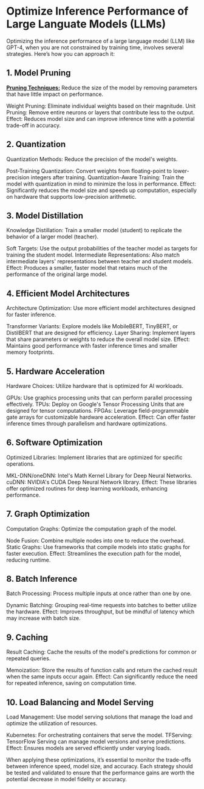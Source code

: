
# Optimize Inference Performance of Large Languate Models (LLMs)

Optimizing the inference performance of a large language model (LLM) like GPT-4, when you are not constrained by training time, involves several strategies. Here’s how you can approach it:

## 1. Model Pruning
<b><u>Pruning Techniques:</u></b> Reduce the size of the model by removing parameters that have little impact on performance.

Weight Pruning: Eliminate individual weights based on their magnitude.
Unit Pruning: Remove entire neurons or layers that contribute less to the output.
Effect: Reduces model size and can improve inference time with a potential trade-off in accuracy.

## 2. Quantization
Quantization Methods: Reduce the precision of the model's weights.

Post-Training Quantization: Convert weights from floating-point to lower-precision integers after training.
Quantization-Aware Training: Train the model with quantization in mind to minimize the loss in performance.
Effect: Significantly reduces the model size and speeds up computation, especially on hardware that supports low-precision arithmetic.

## 3. Model Distillation
Knowledge Distillation: Train a smaller model (student) to replicate the behavior of a larger model (teacher).

Soft Targets: Use the output probabilities of the teacher model as targets for training the student model.
Intermediate Representations: Also match intermediate layers' representations between teacher and student models.
Effect: Produces a smaller, faster model that retains much of the performance of the original large model.

## 4. Efficient Model Architectures
Architecture Optimization: Use more efficient model architectures designed for faster inference.

Transformer Variants: Explore models like MobileBERT, TinyBERT, or DistilBERT that are designed for efficiency.
Layer Sharing: Implement layers that share parameters or weights to reduce the overall model size.
Effect: Maintains good performance with faster inference times and smaller memory footprints.

## 5. Hardware Acceleration
Hardware Choices: Utilize hardware that is optimized for AI workloads.

GPUs: Use graphics processing units that can perform parallel processing effectively.
TPUs: Deploy on Google's Tensor Processing Units that are designed for tensor computations.
FPGAs: Leverage field-programmable gate arrays for customizable hardware acceleration.
Effect: Can offer faster inference times through parallelism and hardware optimizations.

## 6. Software Optimization
Optimized Libraries: Implement libraries that are optimized for specific operations.

MKL-DNN/oneDNN: Intel's Math Kernel Library for Deep Neural Networks.
cuDNN: NVIDIA's CUDA Deep Neural Network library.
Effect: These libraries offer optimized routines for deep learning workloads, enhancing performance.

## 7. Graph Optimization
Computation Graphs: Optimize the computation graph of the model.

Node Fusion: Combine multiple nodes into one to reduce the overhead.
Static Graphs: Use frameworks that compile models into static graphs for faster execution.
Effect: Streamlines the execution path for the model, reducing runtime.

## 8. Batch Inference
Batch Processing: Process multiple inputs at once rather than one by one.

Dynamic Batching: Grouping real-time requests into batches to better utilize the hardware.
Effect: Improves throughput, but be mindful of latency which may increase with batch size.

## 9. Caching
Result Caching: Cache the results of the model's predictions for common or repeated queries.

Memoization: Store the results of function calls and return the cached result when the same inputs occur again.
Effect: Can significantly reduce the need for repeated inference, saving on computation time.

## 10. Load Balancing and Model Serving
Load Management: Use model serving solutions that manage the load and optimize the utilization of resources.

Kubernetes: For orchestrating containers that serve the model.
TFServing: TensorFlow Serving can manage model versions and serve predictions.
Effect: Ensures models are served efficiently under varying loads.

When applying these optimizations, it’s essential to monitor the trade-offs between inference speed, model size, and accuracy. Each strategy should be tested and validated to ensure that the performance gains are worth the potential decrease in model fidelity or accuracy.
